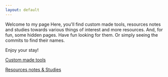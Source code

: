 ```yaml
---
layout: default
---
```



Welcome to my page
Here, you'll find custom made tools, resources notes and studies towards various things of interest and more resources. And, for fun, some hidden pages. Have fun looking for them. Or simply seeing the commits to find their names.


Enjoy your stay!

[Custom made tools](./md/customtools.html)

[Resources notes & Studies](./md/resourcesnotes.html)